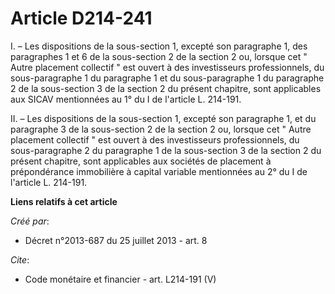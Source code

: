 # Article D214-241

I. – Les dispositions de la sous-section 1, excepté son paragraphe 1, des paragraphes 1 et 6 de la sous-section 2 de la
section 2 ou, lorsque cet " Autre placement collectif " est ouvert à des investisseurs professionnels, du sous-paragraphe 1
du paragraphe 1 et du sous-paragraphe 1 du paragraphe 2 de la sous-section 3 de la section 2 du présent chapitre, sont
applicables aux SICAV mentionnées au 1° du I de l'article L. 214-191.

II. – Les dispositions de la sous-section 1, excepté son paragraphe 1, et du paragraphe 3 de la sous-section 2 de la section
2 ou, lorsque cet " Autre placement collectif " est ouvert à des investisseurs professionnels, du sous-paragraphe 2 du
paragraphe 1 de la sous-section 3 de la section 2 du présent chapitre, sont applicables aux sociétés de placement à
prépondérance immobilière à capital variable mentionnées au 2° du I de l'article L. 214-191.

**Liens relatifs à cet article**

_Créé par_:

  - Décret n°2013-687 du 25 juillet 2013 - art. 8

_Cite_:

  - Code monétaire et financier - art. L214-191 (V)
